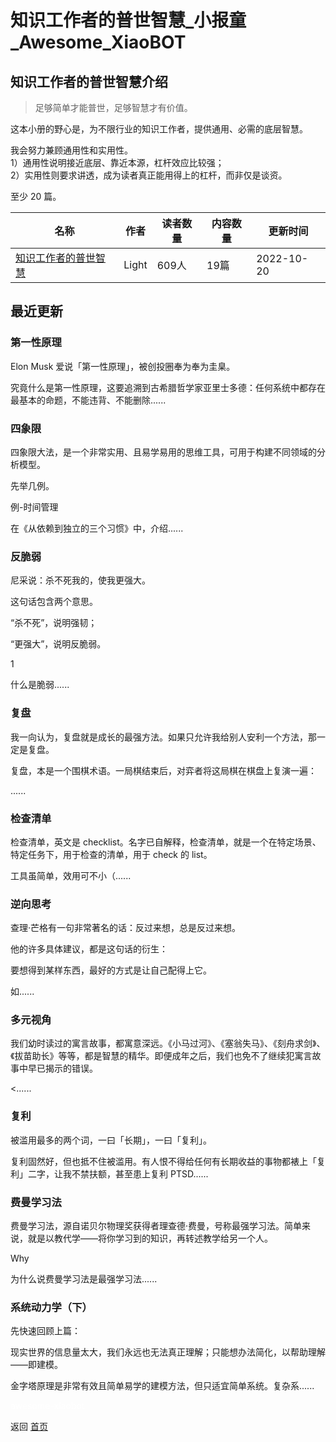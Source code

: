 # 知识工作者的普世智慧_小报童_Awesome_XiaoBOT

## 知识工作者的普世智慧介绍
> 足够简单才能普世，足够智慧才有价值。    
    
这本小册的野心是，为不限行业的知识工作者，提供通用、必需的底层智慧。    
    
我会努力兼顾通用性和实用性。    
1）通用性说明接近底层、靠近本源，杠杆效应比较强；    
2）实用性则要求讲透，成为读者真正能用得上的杠杆，而非仅是谈资。    
    
至少 20 篇。  
  


|名称|作者|读者数量|内容数量|更新时间|
|---|---|---|---|---|
|[知识工作者的普世智慧](https://xiaobot.net/p/universal-wisdom?refer=9c3f1c95-a052-465a-9902-f6d75080262a)|Light|609人|19篇|2022-10-20|

## 最近更新
### 第一性原理

Elon Musk 爱说「第一性原理」，被创投圈奉为奉为圭臬。

究竟什么是第一性原理，这要追溯到古希腊哲学家亚里士多德：任何系统中都存在最基本的命题，不能违背、不能删除......

### 四象限

四象限大法，是一个非常实用、且易学易用的思维工具，可用于构建不同领域的分析模型。

先举几例。

例-时间管理

在《从依赖到独立的三个习惯》中，介绍......

### 反脆弱

尼采说：杀不死我的，使我更强大。

这句话包含两个意思。

“杀不死”，说明强韧；

“更强大”，说明反脆弱。

1

什么是脆弱......

### 复盘

我一向认为，复盘就是成长的最强方法。如果只允许我给别人安利一个方法，那一定是复盘。

复盘，本是一个围棋术语。一局棋结束后，对弈者将这局棋在棋盘上复演一遍：

......

### 检查清单

检查清单，英文是 checklist。名字已自解释，检查清单，就是一个在特定场景、特定任务下，用于检查的清单，用于 check 的 list。

工具虽简单，效用可不小（......

### 逆向思考

查理·芒格有一句非常著名的话：反过来想，总是反过来想。

他的许多具体建议，都是这句话的衍生：

要想得到某样东西，最好的方式是让自己配得上它。

如......

### 多元视角

我们幼时读过的寓言故事，都寓意深远。《小马过河》、《塞翁失马》、《刻舟求剑》、《拔苗助长》等等，都是智慧的精华。即便成年之后，我们也免不了继续犯寓言故事中早已揭示的错误。

<......

### 复利

被滥用最多的两个词，一曰「长期」，一曰「复利」。

复利固然好，但也抵不住被滥用。有人恨不得给任何有长期收益的事物都裱上「复利」二字，让我不禁扶额，甚至患上复利 PTSD......

### 费曼学习法

费曼学习法，源自诺贝尔物理奖获得者理查德·费曼，号称最强学习法。简单来说，就是以教代学——将你学习到的知识，再转述教学给另一个人。

Why

为什么说费曼学习法是最强学习法......

### 系统动力学（下）

先快速回顾上篇：

现实世界的信息量太大，我们永远也无法真正理解；只能想办法简化，以帮助理解——即建模。

金字塔原理是非常有效且简单易学的建模方法，但只适宜简单系统。复杂系......


<a href="https://github.com/Reno9527/awesome-xiaobot" style="color: white; text-decoration: none;">awesome-xiaobot</a>

返回 [首页](../README.md)
